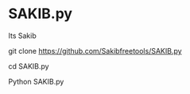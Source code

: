 # SAKIB.py
Its Sakib


git clone https://github.com/Sakibfreetools/SAKIB.py

cd SAKIB.py

Python SAKIB.py
